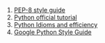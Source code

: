 1. [PEP-8 style guide](https://www.python.org/dev/peps/pep-0008/)
2. [Python official tutorial](https://docs.python.org/3/tutorial/)
3. [Python Idioms and efficiency](https://www.memonic.com/user/pneff/folder/python/id/1bufp)
4. [Google Python Style Guide](https://google.github.io/styleguide/pyguide.html)

